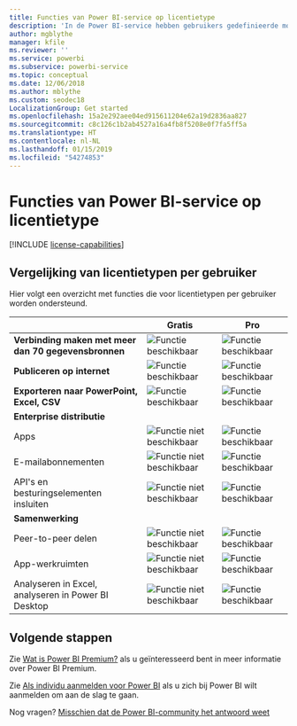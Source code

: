 ```yaml
---
title: Functies van Power BI-service op licentietype
description: 'In de Power BI-service hebben gebruikers gedefinieerde mogelijkheden op basis van twee typen licenties: per gebruiker (gratis en Pro) en op basis van capaciteit.'
author: mgblythe
manager: kfile
ms.reviewer: ''
ms.service: powerbi
ms.subservice: powerbi-service
ms.topic: conceptual
ms.date: 12/06/2018
ms.author: mblythe
ms.custom: seodec18
LocalizationGroup: Get started
ms.openlocfilehash: 15a2e292aee04ed915611204e62a19d2836aa827
ms.sourcegitcommit: c8c126c1b2ab4527a16a4fb8f5208e0f7fa5ff5a
ms.translationtype: HT
ms.contentlocale: nl-NL
ms.lasthandoff: 01/15/2019
ms.locfileid: "54274853"
---
```

# <a name="power-bi-service-features-by-license-type"></a>Functies van Power BI-service op licentietype

[!INCLUDE [license-capabilities](includes/license-capabilities.md)]

## <a name="per-user-license-type-comparison"></a>Vergelijking van licentietypen per gebruiker

Hier volgt een overzicht met functies die voor licentietypen per gebruiker worden ondersteund.

|  | Gratis | Pro |
| --- | --- | --- |
| **Verbinding maken met meer dan 70 gegevensbronnen** |![Functie beschikbaar](media/features-license-type/available.png) |![Functie beschikbaar](media/features-license-type/available.png) |
| **Publiceren op internet** |![Functie beschikbaar](media/features-license-type/available.png) |![Functie beschikbaar](media/features-license-type/available.png) |
| **Exporteren naar PowerPoint, Excel, CSV** |![Functie beschikbaar](media/features-license-type/available.png) |![Functie beschikbaar](media/features-license-type/available.png) |
| **Enterprise distributie** | | |
| Apps |![Functie niet beschikbaar](media/features-license-type/not-available.png) |![Functie beschikbaar](media/features-license-type/available.png) |
| E-mailabonnementen |![Functie niet beschikbaar](media/features-license-type/not-available.png) |![Functie beschikbaar](media/features-license-type/available.png) |
| API's en besturingselementen insluiten |![Functie niet beschikbaar](media/features-license-type/not-available.png) |![Functie beschikbaar](media/features-license-type/available.png) |
| **Samenwerking** | | |
| Peer-to-peer delen |![Functie niet beschikbaar](media/features-license-type/not-available.png) |![Functie beschikbaar](media/features-license-type/available.png) |
| App-werkruimten |![Functie niet beschikbaar](media/features-license-type/not-available.png) |![Functie beschikbaar](media/features-license-type/available.png) |
| Analyseren in Excel, analyseren in Power BI Desktop |![Functie niet beschikbaar](media/features-license-type/not-available.png) |![Functie beschikbaar](media/features-license-type/available.png) |

## <a name="next-steps"></a>Volgende stappen

Zie [Wat is Power BI Premium?](service-premium.md) als u geïnteresseerd bent in meer informatie over Power BI Premium.

Zie [Als individu aanmelden voor Power BI](service-self-service-signup-for-power-bi.md) als u zich bij Power BI wilt aanmelden om aan de slag te gaan.

Nog vragen? [Misschien dat de Power BI-community het antwoord weet](https://community.powerbi.com/)